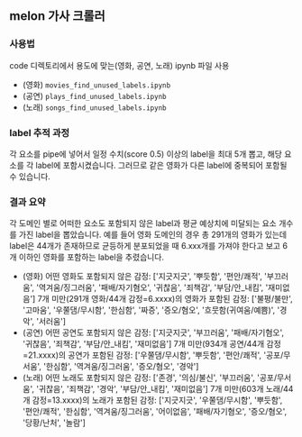 ## melon 가사 크롤러

### 사용법

code 디렉토리에서 용도에 맞는(영화, 공연, 노래) ipynb 파일 사용
- (영화) `movies_find_unused_labels.ipynb`
- (공연) `plays_find_unused_labels.ipynb`
- (노래) `songs_find_unused_labels.ipynb`

### label 추적 과정
각 요소를 pipe에 넣어서 일정 수치(score 0.5) 이상의 label을 최대 5개 뽑고, 해당 요소를 각 label에 포함시켰습니다.
그러므로 같은 영화가 다른 label에 중복되어 포함될 수 있습니다.

### 결과 요약
각 도메인 별로 어떠한 요소도 포함되지 않은 label과 평균 예상치에 미달되는 요소 개수를 가진 label을 뽑았습니다. 
예를 들어 영화 도메인의 경우 총 291개의 영화가 있는데 label은 44개가 존재하므로 균등하게 분포되었을 때 6.xxx개를 가져야 한다고 보고 6개 이하인 영화를 포함하는 label을 추렸습니다.
- (영화)
어떤 영화도 포함되지 않은 감정:
	['지긋지긋', '뿌듯함', '편안/쾌적', '부끄러움', '역겨움/징그러움', '패배/자기혐오', '귀찮음', '죄책감', '부담/안_내킴', '재미없음']
7개 미만(291개 영화/44개 감정=6.xxxx)의 영화가 포함된 감정:
	['불평/불만', '고마움', '우쭐댐/무시함', '한심함', '짜증', '증오/혐오', '흐뭇함(귀여움/예쁨)', '경악', '서러움']
- (공연)
어떤 공연도 포함되지 않은 감정:
	['지긋지긋', '부끄러움', '패배/자기혐오', '귀찮음', '죄책감', '부담/안_내킴', '재미없음']
7개 미만(934개 공연/44개 감정=21.xxxx)의 공연가 포함된 감정:
	['우쭐댐/무시함', '뿌듯함', '편안/쾌적', '공포/무서움', '한심함', '역겨움/징그러움', '증오/혐오', '경악']
- (노래)
어떤 노래도 포함되지 않은 감정:
	['존경', '의심/불신', '부끄러움', '공포/무서움', '귀찮음', '죄책감', '경악', '부담/안_내킴', '재미없음']
7개 미만(603개 노래/44개 감정=13.xxxx)의 노래가 포함된 감정:
	['지긋지긋', '우쭐댐/무시함', '뿌듯함', '편안/쾌적', '한심함', '역겨움/징그러움', '어이없음', '패배/자기혐오', '증오/혐오', '당황/난처', '놀람']